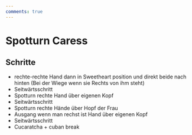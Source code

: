 ```yaml
---
comments: true
---
```

# Spotturn Caress

## Schritte

- rechte-rechte Hand dann in Sweetheart position und direkt beide nach hinten (Bei der Wiege wenn sie Rechts von ihm steht)
- Seitwärtsschritt
- Spotturn rechte Hand über eigenen Kopf
- Seitwärtsschritt
- Spotturn rechte Hände über Hopf der Frau
- Ausgang wenn man rechst ist Hand über eigenen Kopf
- Seitwärtsschritt
- Cucaratcha + cuban break
